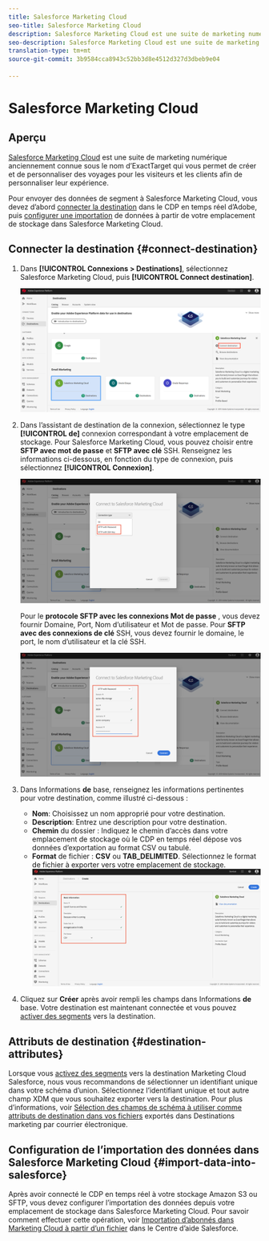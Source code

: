 ```yaml
---
title: Salesforce Marketing Cloud
seo-title: Salesforce Marketing Cloud
description: Salesforce Marketing Cloud est une suite de marketing numérique anciennement connue sous le nom d’ExactTarget qui vous permet de créer et de personnaliser des voyages pour les visiteurs et les clients afin de personnaliser leur expérience.
seo-description: Salesforce Marketing Cloud est une suite de marketing numérique anciennement connue sous le nom d’ExactTarget qui vous permet de créer et de personnaliser des voyages pour les visiteurs et les clients afin de personnaliser leur expérience.
translation-type: tm+mt
source-git-commit: 3b9584cca8943c52bb3d8e4512d327d3dbeb9e04

---
```



# Salesforce Marketing Cloud

## Aperçu

[Salesforce Marketing Cloud](https://www.salesforce.com/products/marketing-cloud/email-marketing/) est une suite de marketing numérique anciennement connue sous le nom d’ExactTarget qui vous permet de créer et de personnaliser des voyages pour les visiteurs et les clients afin de personnaliser leur expérience.

Pour envoyer des données de segment à Salesforce Marketing Cloud, vous devez d’abord [connecter la destination](#connect-destination) dans le CDP en temps réel d’Adobe, puis [configurer une importation](#import-data-into-salesforce) de données à partir de votre emplacement de stockage dans Salesforce Marketing Cloud.

## Connecter la destination {#connect-destination}

1. Dans **[!UICONTROL Connexions > Destinations]**, sélectionnez Salesforce Marketing Cloud, puis **[!UICONTROL Connect destination]**.

   ![Connexion à Salesforce](/help/rtcdp/destinations/assets/connect-salesforce.png)

1. Dans l’assistant de destination de la connexion, sélectionnez le type **[!UICONTROL de]** connexion correspondant à votre emplacement de stockage. Pour Salesforce Marketing Cloud, vous pouvez choisir entre **SFTP avec mot de passe** et **SFTP avec clé** SSH. Renseignez les informations ci-dessous, en fonction du type de connexion, puis sélectionnez **[!UICONTROL Connexion]**.

   ![Assistant Configuration de Salesforce](/help/rtcdp/destinations/assets/salesforce-step1.png)

   Pour le **protocole SFTP avec les connexions Mot de passe** , vous devez fournir Domaine, Port, Nom d’utilisateur et Mot de passe.
Pour **SFTP avec des connexions de clé** SSH, vous devez fournir le domaine, le port, le nom d’utilisateur et la clé SSH.

   ![Renseignez les informations de Salesforce.](/help/rtcdp/destinations/assets/salesforce-wizard.png)

1. Dans Informations **de** base, renseignez les informations pertinentes pour votre destination, comme illustré ci-dessous :
   * **Nom**: Choisissez un nom approprié pour votre destination.
   * **Description**: Entrez une description pour votre destination.
   * **Chemin** du dossier : Indiquez le chemin d’accès dans votre emplacement de stockage où le CDP en temps réel dépose vos données d’exportation au format CSV ou tabulé.
   * **Format** de fichier : **CSV** ou **TAB_DELIMITED**. Sélectionnez le format de fichier à exporter vers votre emplacement de stockage.
   ![Informations de base Salesforce](/help/rtcdp/destinations/assets/salesforce-basic-information.png)

1. Cliquez sur **Créer** après avoir rempli les champs dans Informations **de** base. Votre destination est maintenant connectée et vous pouvez [activer des segments](/help/rtcdp/destinations/activate-destinations.md) vers la destination.

## Attributs de destination {#destination-attributes}

Lorsque vous [activez des segments](/help/rtcdp/destinations/activate-destinations.md) vers la destination Marketing Cloud Salesforce, nous vous recommandons de sélectionner un identifiant unique dans votre schéma [](https://www.adobe.io/apis/experienceplatform/home/profile-identity-segmentation/profile-identity-segmentation-services.html#!api-specification/markdown/narrative/technical_overview/unified_profile_architectural_overview/unified_profile_architectural_overview.md)d’union. Sélectionnez l’identifiant unique et tout autre champ XDM que vous souhaitez exporter vers la destination. Pour plus d’informations, voir [Sélection des champs de schéma à utiliser comme attributs de destination dans vos fichiers](/help/rtcdp/destinations/email-marketing-destinations.md#destination-attributes) exportés dans Destinations marketing par courrier électronique.

## Configuration de l’importation des données dans Salesforce Marketing Cloud {#import-data-into-salesforce}

Après avoir connecté le CDP en temps réel à votre stockage Amazon S3 ou SFTP, vous devez configurer l’importation des données depuis votre emplacement de stockage dans Salesforce Marketing Cloud. Pour savoir comment effectuer cette opération, voir [Importation d’abonnés dans Marketing Cloud à partir d’un fichier](https://help.salesforce.com/articleView?id=mc_es_import_subscribers_from_file.htm&type=5) dans le Centre d’aide Salesforce.